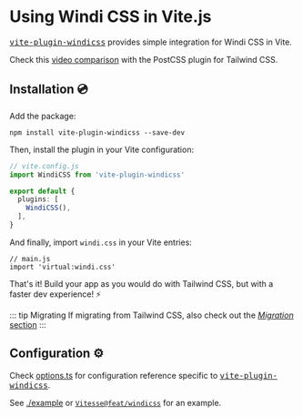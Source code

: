 [video comparison]: https://twitter.com/antfu7/status/1361398324587163648
[vite-plugin-windicss]: https://github.com/windicss/vite-plugin-windicss
[migration]: /guide/migration

# Using Windi CSS in Vite.js

<kbd>[vite-plugin-windicss]</kbd> provides simple integration for Windi CSS in Vite.

Check this [video comparison] with the PostCSS plugin for Tailwind CSS.

## Installation 💿

Add the package:

```
npm install vite-plugin-windicss --save-dev
```

Then, install the plugin in your Vite configuration:

```ts
// vite.config.js
import WindiCSS from 'vite-plugin-windicss'

export default {
  plugins: [
    WindiCSS(),
  ],
}
```

And finally, import `windi.css` in your Vite entries:

```
// main.js
import 'virtual:windi.css'
```

That's it! Build your app as you would do with Tailwind CSS, but with a faster dev experience! ⚡️

::: tip Migrating
If migrating from Tailwind CSS, also check out the [_Migration_ section][migration]
:::

## Configuration ⚙️

Check [options.ts](https://github.com/windicss/vite-plugin-windicss/blob/main/src/box/options.ts#L9-L103) for configuration reference specific to <kbd>[vite-plugin-windicss]</kbd>.

See [./example](./example) or [`Vitesse@feat/windicss`](https://github.com/antfu/vitesse/tree/feat/windicss) for an example.
